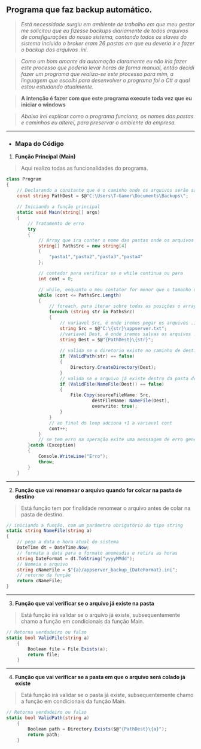 ## Programa que faz backup automático.

> *Está necessidade surgiu em ambiente de trabalho em que meu gestor me solicitou que eu fizesse backups diariamente de todos arquivos de consfigurações do nosso sistema, contando todos os slaves do sistema incluido o broker eram 26 pastas em que eu deveria ir e fazer o backup dos arquivos .ini.*

> *Como um bom amante da automação claramente eu não iria  fazer este processo que poderia levar horas de forma manual, então decidi fazer um programa que realiza-se este processo para mim, a linguagem que escolhi para desenvolver o programa foi o C# a qual estou estudando atualmente.*

> **A intenção é fazer com que este programa execute toda vez que eu iniciar o windows**

> *Abaixo irei explicar como o programa funciona, os nomes das pastas e caminhos eu alterei, para preservar o ambiente da empresa.*

----

* ### Mapa do Código

1. **Função Principal (Main)**
> Aqui realizo todas as funcionalidades do programa.
~~~C#
class Program
{
	// Declarando a constante que é o caminho onde os arquivos serão salvos.
    const string PathDest = $@"C:\Users\T-Gamer\Documents\Backups\";
	
	// Iniciando a função principal
    static void Main(string[] args)
    {
		// Tratamento de erro
        try
        {
			// Array que ira conter o nome das pastas onde os arquivos .ini estarão
            string[] PathsSrc = new string[4]
            {
                "pasta1","pasta2","pasta3","pasta4"
            };

			// contador para verificar se o while continua ou para
            int cont = 0;

			// while, enquanto o meu contator for menor que o tamanho do array eu continuo o loop
            while (cont <= PathsSrc.Length)
            {
				// foreach, para iterar sobre todas as posições o array, e joga o valor de cada posição na variavel str
                foreach (string str in PathsSrc)
                {
					// variavel Src, é onde iremos pegar os arquivos .ini
                    string Src = $@"C:\{str}\appserver.txt";
					//variavel Dest, é onde iremos salvas os arquivos .ini
                    string Dest = $@"{PathDest}\{str}";
					
					// valida se o diretorio existe no caminho de destino, se não existir ele cria com base nos nomes do array
                    if (ValidPath(str) == false)
                    {
                        Directory.CreateDirectory(Dest);
                    }
					// valida se o arquivo já existe destro da pasta de destino, se existir ele não faz nada, se não existir ele cola o arquivo
                    if (ValidFile(NameFile(Dest)) == false)
                    {
                        File.Copy(sourceFileName: Src,
                                destFileName: NameFile(Dest),
                                overwrite: true);
                    }
                }
				// ao final do loop adciona +1 a variavel cont
                cont++;
            }
			// se tem erro na operação exite uma menssagem de erro genérica
        }catch (Exception)
        {
            Console.WriteLine("Erro");
            throw;
        }
    }
~~~
----

2. **Função que vai renomear o arquivo quando for colcar na pasta de destino**
> Está função tem por finalidade renomear o arquivo antes de colar na pasta de destino.

~~~C#
// iniciando a função, com um parâmetro obrigatório do tipo string
static string NameFile(string a)
{
	// pega a data e hora atual do sistema
    DateTime dt = DateTime.Now;
	// formata a data para o formato anomesdia e retira as horas
    string DateFormat = dt.ToString("yyyyMMdd");
	// Nomeia o arquivo
    string cNameFile = $"{a}/appserver_backup_{DateFormat}.ini";
	// retorno da função
    return cNameFile;
}
~~~
-----------

3. **Função que vai verificar se o arquivo já existe na pasta**
> Está função irá validar se o arquivo já existe, subsequentemente chamo a função em condicionais da função Main.

~~~C#
// Retorna verdadeiro ou falso
static bool ValidFile(string a)
    {
        Boolean file = File.Exists(a);
        return file;
    }
~~~
------

4. **Função que vai verificar se a pasta em que o arquivo será colado já existe**
> Está função irá validar se o pasta já existe, subsequentemente chamo a função em condicionais da função Main.
~~~C#
// Retorna verdadeiro ou falso
static bool ValidPath(string a)
    {
        Boolean path = Directory.Exists($@"{PathDest}\{a}");
        return path;
    }
~~~

